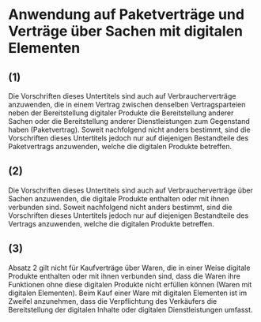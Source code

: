 # Anwendung auf Paketverträge und Verträge über Sachen mit digitalen Elementen



## (1)

 Die Vorschriften dieses Untertitels sind auch auf Verbraucherverträge anzuwenden, die in einem Vertrag zwischen denselben Vertragsparteien neben der Bereitstellung digitaler Produkte die Bereitstellung anderer Sachen oder die Bereitstellung anderer Dienstleistungen zum Gegenstand haben (Paketvertrag). Soweit nachfolgend nicht anders bestimmt, sind die Vorschriften dieses Untertitels jedoch nur auf diejenigen Bestandteile des Paketvertrags anzuwenden, welche die digitalen Produkte betreffen.

## (2)

 Die Vorschriften dieses Untertitels sind auch auf Verbraucherverträge über Sachen anzuwenden, die digitale Produkte enthalten oder mit ihnen verbunden sind. Soweit nachfolgend nicht anders bestimmt, sind die Vorschriften dieses Untertitels jedoch nur auf diejenigen Bestandteile des Vertrags anzuwenden, welche die digitalen Produkte betreffen.

## (3)

 Absatz 2 gilt nicht für Kaufverträge über Waren, die in einer Weise digitale Produkte enthalten oder mit ihnen verbunden sind, dass die Waren ihre Funktionen ohne diese digitalen Produkte nicht erfüllen können (Waren mit digitalen Elementen). Beim Kauf einer Ware mit digitalen Elementen ist im Zweifel anzunehmen, dass die Verpflichtung des Verkäufers die Bereitstellung der digitalen Inhalte oder digitalen Dienstleistungen umfasst. 

